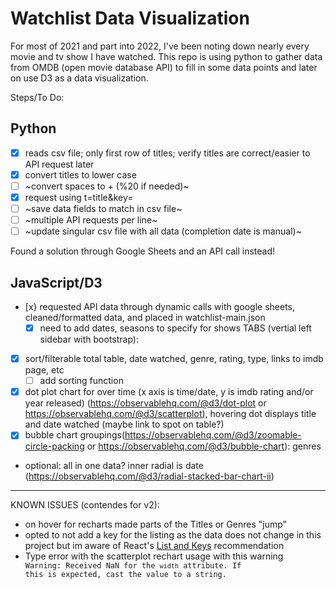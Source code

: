 # Watchlist Data Visualization

For most of 2021 and part into 2022, I've been noting down nearly every movie and tv show I have watched. This repo is using python to gather data from OMDB (open movie database API) to fill in some data points and later on use D3 as a data visualization. 

Steps/To Do:

## Python
- [x] reads csv file; only first row of titles; verify titles are correct/easier to API request later 
- [x] convert titles to lower case
- [ ] ~convert spaces to + (%20 if needed)~
- [x] request using t=title&key= 
- [ ] ~save data fields to match in csv file~
- [ ] ~multiple API requests per line~
- [ ] ~update singular csv file with all data (completion date is manual)~

Found a solution through Google Sheets and an API call instead!

## JavaScript/D3
- [x} requested API data through dynamic calls with google sheets, cleaned/formatted data, and placed in watchlist-main.json
  - [x] need to add dates, seasons to specify for shows
TABS (vertial left sidebar with bootstrap):
- [x] sort/filterable total table, date watched, genre, rating, type, links to imdb page, etc
  - [ ] add sorting function
- [x] dot plot chart for over time (x axis is time/date, y is imdb rating and/or year released) (https://observablehq.com/@d3/dot-plot or https://observablehq.com/@d3/scatterplot), hovering dot displays title and date watched (maybe link to spot on table?)
- [x] bubble chart groupings(https://observablehq.com/@d3/zoomable-circle-packing or https://observablehq.com/@d3/bubble-chart): genres
- optional: all in one data? inner radial is date (https://observablehq.com/@d3/radial-stacked-bar-chart-ii)

---------------------
KNOWN ISSUES (contendes for v2):
- on hover for recharts made parts of the Titles or Genres "jump"
- opted to not add a key for the listing as the data does not change in this project but im aware of React's [List and Keys](https://reactjs.org/docs/lists-and-keys.html) recommendation
- Type error with the scatterplot rechart usage with this warning <code> Warning: Received NaN for the `width` attribute. If this is expected, cast the value to a string. </code>